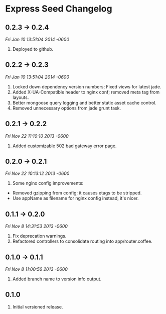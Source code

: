 # Express Seed Changelog

## 0.2.3 -> 0.2.4
*Fri Jan 10 13:51:04 2014 -0600*

1. Deployed to github.

## 0.2.2 -> 0.2.3
*Fri Jan 10 13:51:04 2014 -0600*

1. Locked down dependency version numbers; Fixed views for latest jade.
1. Added X-UA-Compatible header to nginx conf; removed meta tag from layouts.
1. Better mongoose query logging and better static asset cache control.
1. Removed unnecessary options from jade grunt task.

## 0.2.1 -> 0.2.2
*Fri Nov 22 11:10:10 2013 -0600*

1. Added customizable 502 bad gateway error page.

## 0.2.0 -> 0.2.1
*Fri Nov 22 10:13:12 2013 -0600*

1. Some nginx config improvements:
  * Removed gzipping from config; it causes etags to be stripped.
  * Use appName as filename for nginx config instead, it's nicer.

## 0.1.1 -> 0.2.0
*Fri Nov 8 14:31:53 2013 -0600*

1. Fix deprecation warnings.
1. Refactored controllers to consolidate routing into app/router.coffee.

## 0.1.0 -> 0.1.1
*Fri Nov 8 11:00:56 2013 -0600*

1. Added branch name to version info output.

## 0.1.0

1. Initial versioned release.

